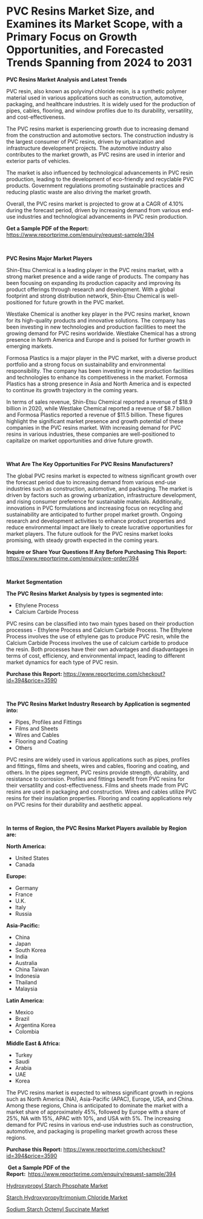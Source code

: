 <p><h1>PVC Resins Market Size, and Examines its Market Scope, with a Primary Focus on Growth Opportunities, and Forecasted Trends Spanning from 2024 to 2031</h1></p><p><strong>PVC Resins Market Analysis and Latest Trends</strong></p>
<p><p>PVC resin, also known as polyvinyl chloride resin, is a synthetic polymer material used in various applications such as construction, automotive, packaging, and healthcare industries. It is widely used for the production of pipes, cables, flooring, and window profiles due to its durability, versatility, and cost-effectiveness.</p><p>The PVC resins market is experiencing growth due to increasing demand from the construction and automotive sectors. The construction industry is the largest consumer of PVC resins, driven by urbanization and infrastructure development projects. The automotive industry also contributes to the market growth, as PVC resins are used in interior and exterior parts of vehicles.</p><p>The market is also influenced by technological advancements in PVC resin production, leading to the development of eco-friendly and recyclable PVC products. Government regulations promoting sustainable practices and reducing plastic waste are also driving the market growth.</p><p>Overall, the PVC resins market is projected to grow at a CAGR of 4.10% during the forecast period, driven by increasing demand from various end-use industries and technological advancements in PVC resin production.</p></p>
<p><strong>Get a Sample PDF of the Report:&nbsp;</strong> <a href="https://www.reportprime.com/enquiry/request-sample/394">https://www.reportprime.com/enquiry/request-sample/394</a></p>
<p>&nbsp;</p>
<p><strong>PVC Resins Major Market Players</strong></p>
<p><p>Shin-Etsu Chemical is a leading player in the PVC resins market, with a strong market presence and a wide range of products. The company has been focusing on expanding its production capacity and improving its product offerings through research and development. With a global footprint and strong distribution network, Shin-Etsu Chemical is well-positioned for future growth in the PVC market.</p><p>Westlake Chemical is another key player in the PVC resins market, known for its high-quality products and innovative solutions. The company has been investing in new technologies and production facilities to meet the growing demand for PVC resins worldwide. Westlake Chemical has a strong presence in North America and Europe and is poised for further growth in emerging markets.</p><p>Formosa Plastics is a major player in the PVC market, with a diverse product portfolio and a strong focus on sustainability and environmental responsibility. The company has been investing in new production facilities and technologies to enhance its competitiveness in the market. Formosa Plastics has a strong presence in Asia and North America and is expected to continue its growth trajectory in the coming years.</p><p>In terms of sales revenue, Shin-Etsu Chemical reported a revenue of $18.9 billion in 2020, while Westlake Chemical reported a revenue of $8.7 billion and Formosa Plastics reported a revenue of $11.5 billion. These figures highlight the significant market presence and growth potential of these companies in the PVC resins market. With increasing demand for PVC resins in various industries, these companies are well-positioned to capitalize on market opportunities and drive future growth.</p></p>
<p>&nbsp;</p>
<p><strong>What Are The Key Opportunities For PVC Resins Manufacturers?</strong></p>
<p><p>The global PVC resins market is expected to witness significant growth over the forecast period due to increasing demand from various end-use industries such as construction, automotive, and packaging. The market is driven by factors such as growing urbanization, infrastructure development, and rising consumer preference for sustainable materials. Additionally, innovations in PVC formulations and increasing focus on recycling and sustainability are anticipated to further propel market growth. Ongoing research and development activities to enhance product properties and reduce environmental impact are likely to create lucrative opportunities for market players. The future outlook for the PVC resins market looks promising, with steady growth expected in the coming years.</p></p>
<p><strong>Inquire or Share Your Questions If Any Before Purchasing This Report:</strong> <a href="https://www.reportprime.com/enquiry/pre-order/394">https://www.reportprime.com/enquiry/pre-order/394</a></p>
<p>&nbsp;</p>
<p><strong>Market Segmentation</strong></p>
<p><strong>The PVC Resins Market Analysis by types is segmented into:</strong></p>
<p><ul><li>Ethylene Process</li><li>Calcium Carbide Process</li></ul></p>
<p><p>PVC resins can be classified into two main types based on their production processes - Ethylene Process and Calcium Carbide Process. The Ethylene Process involves the use of ethylene gas to produce PVC resin, while the Calcium Carbide Process involves the use of calcium carbide to produce the resin. Both processes have their own advantages and disadvantages in terms of cost, efficiency, and environmental impact, leading to different market dynamics for each type of PVC resin.</p></p>
<p><strong>Purchase this Report:&nbsp;</strong><a href="https://www.reportprime.com/checkout?id=394&price=3590">https://www.reportprime.com/checkout?id=394&price=3590</a></p>
<p>&nbsp;</p>
<p><strong>The PVC Resins Market Industry Research by Application is segmented into:</strong></p>
<p><ul><li>Pipes, Profiles and Fittings</li><li>Films and Sheets</li><li>Wires and Cables</li><li>Flooring and Coating</li><li>Others</li></ul></p>
<p><p>PVC resins are widely used in various applications such as pipes, profiles and fittings, films and sheets, wires and cables, flooring and coating, and others. In the pipes segment, PVC resins provide strength, durability, and resistance to corrosion. Profiles and fittings benefit from PVC resins for their versatility and cost-effectiveness. Films and sheets made from PVC resins are used in packaging and construction. Wires and cables utilize PVC resins for their insulation properties. Flooring and coating applications rely on PVC resins for their durability and aesthetic appeal.</p></p>
<p>&nbsp;</p>
<p><strong>In terms of Region, the PVC Resins Market Players available by Region are:</strong></p>
<p>
    <p> <strong> North America: </strong>
        <ul>
            <li>United States</li>
            <li>Canada</li>
        </ul>
        </p> 
    <p> <strong> Europe: </strong>
        <ul>
            <li>Germany</li>
            <li>France</li>
            <li>U.K.</li>
            <li>Italy</li>
            <li>Russia</li>
        </ul>
        </p> 
    <p> <strong> Asia-Pacific: </strong>
        <ul>
            <li>China</li>
            <li>Japan</li>
            <li>South Korea</li>
            <li>India</li>
            <li>Australia</li>
            <li>China Taiwan</li>
            <li>Indonesia</li>
            <li>Thailand</li>
            <li>Malaysia</li>
        </ul>
        </p> 
    <p> <strong> Latin America: </strong>
        <ul>
            <li>Mexico</li>
            <li>Brazil</li>
            <li>Argentina Korea</li>
            <li>Colombia</li>
        </ul>
        </p> 
    <p> <strong> Middle East & Africa: </strong>
        <ul>
            <li>Turkey</li>
            <li>Saudi</li>
            <li>Arabia</li>
            <li>UAE</li>
            <li>Korea</li>
        </ul>
    </p>
    </p>
<p><p>The PVC resins market is expected to witness significant growth in regions such as North America (NA), Asia-Pacific (APAC), Europe, USA, and China. Among these regions, China is anticipated to dominate the market with a market share of approximately 45%, followed by Europe with a share of 25%, NA with 15%, APAC with 10%, and USA with 5%. The increasing demand for PVC resins in various end-use industries such as construction, automotive, and packaging is propelling market growth across these regions.</p></p>
<p><strong>Purchase this Report: </strong><a href="https://www.reportprime.com/checkout?id=394&price=3590">https://www.reportprime.com/checkout?id=394&price=3590</a></p>
<p>&nbsp;<strong>Get a Sample PDF of the Report:&nbsp;&nbsp;</strong><a href="https://www.reportprime.com/enquiry/request-sample/394">https://www.reportprime.com/enquiry/request-sample/394</a></p>
<p><strong></strong></p>
<p><p><a href="https://github.com/angelajermaine/Market-Research-Report-List-2/blob/main/hydroxypropyl-starch-phosphate-market.md">Hydroxypropyl Starch Phosphate Market</a></p><p><a href="https://github.com/beatblasta/Market-Research-Report-List-2/blob/main/starch-hydroxypropyltrimonium-chloride-market.md">Starch Hydroxypropyltrimonium Chloride Market</a></p><p><a href="https://github.com/shotows/Market-Research-Report-List-1/blob/main/sodium-starch-octenyl-succinate-market.md">Sodium Starch Octenyl Succinate Market</a></p></p>